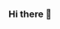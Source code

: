 ### Hi there 👋

<!--
**d11r/d11r** is a ✨ _special_ ✨ repository because its `README.md` (this file) appears on your GitHub profile.

# Glad to have you here 🎉

I'm Dragos, I do a lot of front end things, mostly in React.

🌎 You can find me on [d11r.dev](https://d11r.dev).
🤝 Connect with me on [LinkedIn](https://www.linkedin.com/in/strugardragos/)
📧 Reach out to me via [email](mailto:strugardragos@gmail.com)

Hope to see you around!

